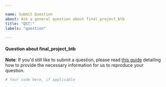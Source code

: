 ```yaml
---

name: Submit Question
about: Ask a general question about final_project_btb
title: "QST:"
labels: "question"

---
```


#### Question about final_project_btb

**Note**: If you'd still like to submit a question, please read [this guide](
https://matthewrocklin.com/blog/work/2018/02/28/minimal-bug-reports) detailing how to
provide the necessary information for us to reproduce your question.

```python
# Your code here, if applicable
```
